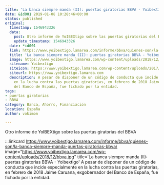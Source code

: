 ```yaml
---
title: 'La banca siempre manda (II): puertas giratorias BBVA - Yoibextigo'
date: &id001 2019-01-08 10:28:46+00:00
status: published
original:
  timestamp: 1546943326
  data:
    post: Otro informe de YoIBEXtigo sobre las puertas giratorias del BBVA
    update_timestamp: 1546943326
  date: *id001
  link: https://www.yoibextigo.lamarea.com/informe/bbva/quienes-son/la-banca-siempre-manda-puertas-giratorias-bbva/
  title: 'La banca siempre manda (II): puertas giratorias BBVA - Yoibextigo'
  image: https://www.yoibextigo.lamarea.com/wp-content/uploads/2018/12/bbva.jpg
  sitename: Yoibextigo
  siteicon: https://www.yoibextigo.lamarea.com/wp-content/uploads/2017/10/cropped-icono-32x32.jpg
  siteurl: https://www.yoibextigo.lamarea.com
  description: A pesar de disponer de un código de conducta que incide especialmente
    en la lucha contra las puertas giratorias, en febrero de 2018 Jaime Caruana, exgobernador
    del Banco de España, fue fichado por la entidad.
tags:
- puertas giratorias
- BBVA
category: Banca, Ahorro, Financiación
location: España
author: vokimon

---
```

Otro informe de YoIBEXtigo sobre las puertas giratorias del BBVA

:::linkcard https://www.yoibextigo.lamarea.com/informe/bbva/quienes-son/la-banca-siempre-manda-puertas-giratorias-bbva/ image="https://www.yoibextigo.lamarea.com/wp-content/uploads/2018/12/bbva.jpg" title='La banca siempre manda (II): puertas giratorias BBVA - Yoibextigo'
    A pesar de disponer de un código de conducta
    que incide especialmente en la lucha contra las puertas giratorias,
    en febrero de 2018 Jaime Caruana, exgobernador del Banco de España, fue fichado por la entidad.

